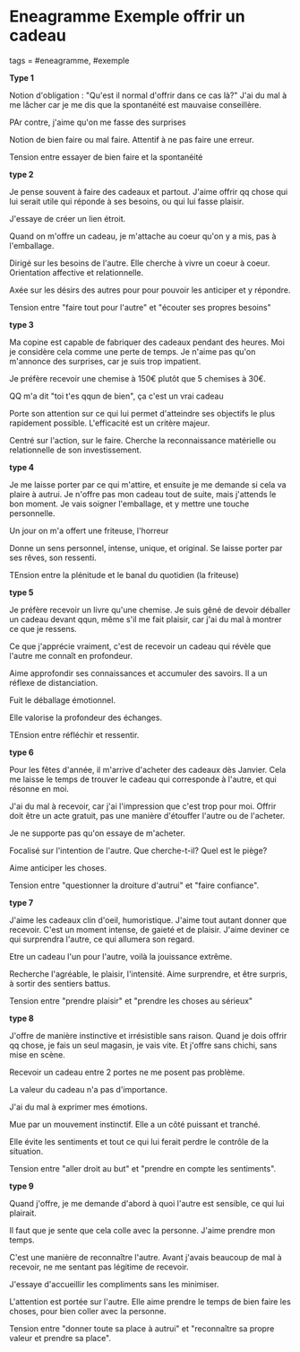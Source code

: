 # Eneagramme Exemple offrir un cadeau
tags = #eneagramme, #exemple

**Type 1**

Notion d'obligation : "Qu'est il normal d'offrir dans ce cas là?" J'ai du mal à me lâcher car je me dis que la spontanéité est mauvaise conseillère.

PAr contre, j'aime qu'on me fasse des surprises

Notion de bien faire ou mal faire. Attentif à ne pas faire une erreur.

Tension entre essayer de bien faire et la spontanéité

**type 2**

Je pense souvent à faire des cadeaux et partout. J'aime offrir qq chose qui lui serait utile qui réponde à ses besoins, ou qui lui fasse plaisir.

J'essaye de créer un lien étroit.

Quand on m'offre un cadeau, je m'attache au coeur qu'on y a mis, pas à l'emballage.

Dirigé sur les besoins de l'autre. Elle cherche à vivre un coeur à coeur. Orientation affective et relationnelle.

Axée sur les désirs des autres pour pour pouvoir les anticiper et y répondre.

Tension entre "faire tout pour l'autre" et "écouter ses propres besoins"

**type 3**

Ma copine est capable de fabriquer des cadeaux pendant des heures. Moi je considère cela comme une perte de temps. Je n'aime pas qu'on m'annonce des surprises, car je suis trop impatient.

Je préfère recevoir une chemise à 150€ plutôt que 5 chemises à 30€.

QQ m'a dit "toi t'es qqun de bien", ça c'est un vrai cadeau

Porte son attention sur ce qui lui permet d'atteindre ses objectifs le plus rapidement possible. L'efficacité est un critère majeur.

Centré sur l'action, sur le faire. Cherche la reconnaissance matérielle ou relationnelle de son investissement.

**type 4**

Je me laisse porter par ce qui m'attire, et ensuite je me demande si cela va plaire à autrui. Je n'offre pas mon cadeau tout de suite, mais j'attends le bon moment. Je vais soigner l'emballage, et y mettre une touche personnelle.

Un jour on m'a offert une friteuse, l'horreur

Donne un sens personnel, intense, unique, et original. Se laisse porter par ses rêves, son ressenti.

TEnsion entre la plénitude et le banal du quotidien (la friteuse)

**type 5**

Je préfère recevoir un livre qu'une chemise. Je suis gêné de devoir déballer un cadeau devant qqun, même s'il me fait plaisir, car j'ai du mal à montrer ce que je ressens.

Ce que j'apprécie vraiment, c'est de recevoir un cadeau qui révèle que l'autre me connaît en profondeur.

Aime approfondir ses connaissances et accumuler des savoirs. Il a un réflexe de distanciation.

Fuit le déballage émotionnel.

Elle valorise la profondeur des échanges.

TEnsion entre réfléchir et ressentir.

**type 6**

Pour les fêtes d'année, il m'arrive d'acheter des cadeaux dès Janvier. Cela me laisse le temps de trouver le cadeau qui corresponde à l'autre, et qui résonne en moi.

J'ai du mal à recevoir, car j'ai l'impression que c'est trop pour moi. Offrir doit être un acte gratuit, pas une manière d'étouffer l'autre ou de l'acheter.

Je ne supporte pas qu'on essaye de m'acheter.

Focalisé sur l'intention de l'autre. Que cherche-t-il? Quel est le piège?

Aime anticiper les choses.

Tension entre "questionner la droiture d'autrui" et "faire confiance".

**type 7**

J'aime les cadeaux clin d'oeil, humoristique. J'aime tout autant donner que recevoir. C'est un moment intense, de gaieté et de plaisir. J'aime deviner ce qui surprendra l'autre, ce qui allumera son regard.

Etre un cadeau l'un pour l'autre, voilà la jouissance extrême.

Recherche l'agréable, le plaisir, l'intensité. Aime surprendre, et être surpris, à sortir des sentiers battus.

Tension entre "prendre plaisir" et "prendre les choses au sérieux"

**type 8**

J'offre de manière instinctive et irrésistible sans raison. Quand je dois offrir qq chose, je fais un seul magasin, je vais vite. Et j'offre sans chichi, sans mise en scène.

Recevoir un cadeau entre 2 portes ne me posent pas problème.

La valeur du cadeau n'a pas d'importance.

J'ai du mal à exprimer mes émotions.

Mue par un mouvement instinctif. Elle a un côté puissant et tranché.

Elle évite les sentiments et tout ce qui lui ferait perdre le contrôle de la situation.

Tension entre "aller droit au but" et "prendre en compte les sentiments".

**type 9**

Quand j'offre, je me demande d'abord à quoi l'autre est sensible, ce qui lui plairait.

Il faut que je sente que cela colle avec la personne. J'aime prendre mon temps.

C'est une manière de reconnaître l'autre. Avant j'avais beaucoup de mal à recevoir, ne me sentant pas légitime de recevoir.

J'essaye d'accueillir les compliments sans les minimiser.

L'attention est portée sur l'autre. Elle aime prendre le temps de bien faire les choses, pour bien coller avec la personne.

Tension entre "donner toute sa place à autrui" et "reconnaître sa propre valeur et prendre sa place".

